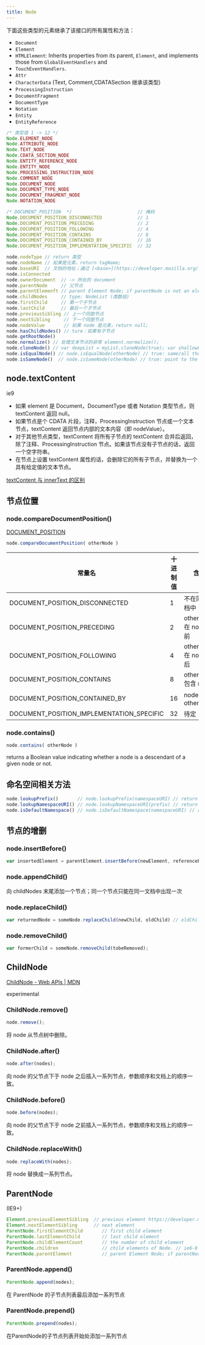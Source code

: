 ```yaml
---
title: Node
---
```


下面这些类型的元素继承了该接口的所有属性和方法：

* `Document`
* `Element`
* `HTMLElement`: Inherits properties from its parent, `Element`, and implements those from `GlobalEventHandlers` and
* `TouchEventHandlers`.
* `Attr`
* `CharacterData` (Text, Comment,CDATASection 继承该类型)
* `ProcessingInstruction`
* `DocumentFragment`
* `DocumentType`
* `Notation`
* `Entity`
* `EntityReference`

```javascript
/* 类型值 1 -> 12 */
Node.ELEMENT_NODE
Node.ATTRIBUTE_NODE
Node.TEXT_NODE
Node.CDATA_SECTION_NODE
Node.ENTITY_REFERENCE_NODE
Node.ENTITY_NODE
Node.PROCESSING_INSTRUCTION_NODE
Node.COMMENT_NODE
Node.DOCUMENT_NODE
Node.DOCUMENT_TYPE_NODE
Node.DOCUMENT_FRAGMENT_NODE
Node.NOTATION_NODE

/* DOCUMENT_POSITION  */                        // 掩码
Node.DOCUMENT_POSITION_DISCONNECTED             // 1
Node.DOCUMENT_POSITION_PRECEDING                // 2
Node.DOCUMENT_POSITION_FOLLOWING                // 4
Node.DOCUMENT_POSITION_CONTAINS                 // 8
Node.DOCUMENT_POSITION_CONTAINED_BY             // 16
Node.DOCUMENT_POSITION_IMPLEMENTATION_SPECIFIC  // 32
```

```javascript
node.nodeType // return 类型
node.nodeName // 如果是元素，return tagName;
node.baseURI  // 文档的地址；通过 [<base>](https://developer.mozilla.org/zh-CN/docs/Web/HTML/Element/base) 修改
node.isConnected
node.ownerDocument  // -> 所在的 document
node.parentNode     // 父节点
node.parentElemenft // parent Element Node; if parentNode is not an element, return null
node.childNodes     // type: NodeList (类数组)
node.firstChild     // 第一个子节点
node.lastChild      // 最后一个子节点
node.previousSibling // 上一个同胞节点
node.nextSibling     // 下一个同胞节点
node.nodeValue       // 如果 node 是元素，return null;
node.hasChildNodes() // ture：如果有子节点
node.getRootNode()
node.normalize() // 处理文本节点的异常 element.normalize();
node.cloneNode() // var deepList = myList.cloneNode(true); var shallowList = myList.cloneNode(false);
node.isEqualNode() // node.isEqualNode(otherNode) // true: same/all the value equal
node.isSameNode()  // node.isSameNode(otherNode) // true: point to the same node
```

## node.textContent

ie9

* 如果 element 是 Document，DocumentType 或者 Notation 类型节点，则 textContent 返回 null。
* 如果节点是个 CDATA 片段，注释，ProcessingInstruction 节点或一个文本节点，textContent 返回节点内部的文本内容（即 nodeValue）。
* 对于其他节点类型，textContent 将所有子节点的 textContent 合并后返回，除了注释、ProcessingInstruction 节点。如果该节点没有子节点的话，返回一个空字符串。
* 在节点上设置 textContent 属性的话，会删除它的所有子节点，并替换为一个具有给定值的文本节点。

[textContent 与 innerText 的区别](https://developer.mozilla.org/zh-CN/docs/Web/API/Node/textContent)

## 节点位置

### node.compareDocumentPosition()

[DOCUMENT_POSITION](https://developer.mozilla.org/zh-CN/docs/Web/API/Node/compareDocumentPosition)

```javascript
node.compareDocumentPosition( otherNode )
```

| 常量名           	                       | 十进制值  |   含义                |
|-----------------------------------------|----------|-----------------------|
|DOCUMENT_POSITION_DISCONNECTED	          |    1 	 |   不在同一文档中      |
|DOCUMENT_POSITION_PRECEDING              |    2     |   otherNode 在 node 之前 |
|DOCUMENT_POSITION_FOLLOWING	          |    4	 |   otherNode 在 node 之后 |
|DOCUMENT_POSITION_CONTAINS	              |    8	 |   otherNode 包含 node   |
|DOCUMENT_POSITION_CONTAINED_BY	          |    16    |   node 包含 otherNode  |
|DOCUMENT_POSITION_IMPLEMENTATION_SPECIFIC|	   32    |  待定                 |


### node.contains()

```javascript
node.contains( otherNode )
```

returns a Boolean value indicating whether a node is a descendant of a given node or not.

## 命名空间相关方法

```javascript
node.lookupPrefix()       // node.lookupPrefix(namespaceURI) // return namespaceURI's prefix
node.lookupNamespaceURI() // node.lookupNamespaceURI(prefix) // return prefix's namespaceURI
node.isDefaultNamespace() // node.isDefaultNamespace(namespaceURI) // return true if specified namespaceURI is namespace of node
```

## 节点的增删

### node.insertBefore()

```javascript
var insertedElement = parentElement.insertBefore(newElement, referenceElement);
```


### node.appendChild()

向 childNodes 末尾添加一个节点；同一个节点只能在同一文档中出现一次

### node.replaceChild()

```javascript
var returnedNode = someNode.replaceChild(newChild, oldChild) // oldChild = returnedNode
```

### node.removeChild()

```javascript
var formerChild = someNode.removeChild(tobeRemoved);
```

## ChildNode

[ChildNode - Web APIs \| MDN](https://developer.mozilla.org/en-US/docs/Web/API/ChildNode)

experimental

### ChildNode.remove()

```javascript
node.remove();
```

将 node 从节点树中删除。

### ChildNode.after()

```javascript
node.after(nodes);
```

向 node 的父节点下于 node 之后插入一系列节点，参数顺序和文档上的顺序一致。

### ChildNode.before()

```javascript
node.before(nodes);
```

向 node 的父节点下于 node 之前插入一系列节点，参数顺序和文档上的顺序一致。

### ChildNode.replaceWith()

```javascript
node.replaceWith(nodes);
```

将 node 替换成一系列节点。

## ParentNode

(IE9+)

```javascript
Element.previousElementSibling  // previous element https://developer.mozilla.org/zh-CN/docs/Web/API/NonDocumentTypeChildNode
Element.nextElementSibling      // next element
ParentNode.firstElementChild       // first child element
ParentNode.lastElementChild        // last child element
ParentNode.childElementCount       // the number of child element
ParentNode.children                // child elements of Node. // ie6-8 erroneously includes Comment nodes
ParentNode.parentElement           // parent Element Node; if parentNode is not an element, return null
```

### ParentNode.append()

```javascript
ParentNode.append(nodes);
```

在 ParentNode 的子节点列表最后添加一系列节点

### ParentNode.prepend()

```javascript
ParentNode.prepend(nodes);
```

在ParentNode的子节点列表开始处添加一系列节点
